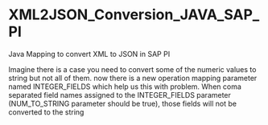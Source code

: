 # XML2JSON_Conversion_JAVA_SAP_PI
Java Mapping to convert XML to JSON in SAP PI

Imagine there is a case you need to convert some of the numeric values to string but not all of them. 
now there is a new operation mapping parameter named INTEGER_FIELDS which help us this with problem.
When coma separated field names assigned to the INTEGER_FIELDS parameter (NUM_TO_STRING parameter should be true),
those fields will not be converted to the string
